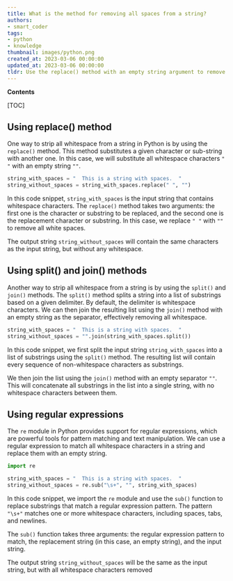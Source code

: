 ```yaml
---
title: What is the method for removing all spaces from a string?
authors:
- smart_coder
tags:
- python
- knowledge
thumbnail: images/python.png
created_at: 2023-03-06 00:00:00
updated_at: 2023-03-06 00:00:00
tldr: Use the replace() method with an empty string argument to remove all whitespace from a string in Python.
---
```


**Contents**

[TOC]

## Using replace() method

One way to strip all whitespace from a string in Python is by using the `replace()` method. This method substitutes a given character or sub-string with another one. In this case, we will substitute all whitespace characters `" "` with an empty string `""`.

```python
string_with_spaces = "  This is a string with spaces.  "
string_without_spaces = string_with_spaces.replace(" ", "")
```

In this code snippet, `string_with_spaces` is the input string that contains whitespace characters. The `replace()` method takes two arguments: the first one is the character or substring to be replaced, and the second one is the replacement character or substring. In this case, we replace `" "` with `""` to remove all white spaces.

The output string `string_without_spaces` will contain the same characters as the input string, but without any whitespace.

## Using split() and join() methods

Another way to strip all whitespace from a string is by using the `split()` and `join()` methods. The `split()` method splits a string into a list of substrings based on a given delimiter. By default, the delimiter is whitespace characters. We can then join the resulting list using the `join()` method with an empty string as the separator, effectively removing all whitespace.

```python
string_with_spaces = "  This is a string with spaces.  "
string_without_spaces = "".join(string_with_spaces.split())
```

In this code snippet, we first split the input string `string_with_spaces` into a list of substrings using the `split()` method. The resulting list will contain every sequence of non-whitespace characters as substrings.

We then join the list using the `join()` method with an empty separator `""`. This will concatenate all substrings in the list into a single string, with no whitespace characters between them.

## Using regular expressions

The `re` module in Python provides support for regular expressions, which are powerful tools for pattern matching and text manipulation. We can use a regular expression to match all whitespace characters in a string and replace them with an empty string.

```python
import re

string_with_spaces = "  This is a string with spaces.  "
string_without_spaces = re.sub("\s+", "", string_with_spaces)
```

In this code snippet, we import the `re` module and use the `sub()` function to replace substrings that match a regular expression pattern. The pattern `"\s+"` matches one or more whitespace characters, including spaces, tabs, and newlines.

The `sub()` function takes three arguments: the regular expression pattern to match, the replacement string (in this case, an empty string), and the input string.

The output string `string_without_spaces` will be the same as the input string, but with all whitespace characters removed
